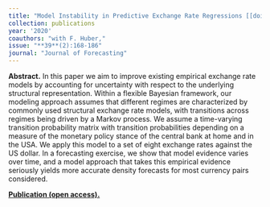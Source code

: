 ```yaml
---
title: "Model Instability in Predictive Exchange Rate Regressions [[doi]](https://doi.org/10.1002/for.2620)"
collection: publications
year: '2020' 
coauthors: "with F. Huber,"
issue: "**39**(2):168-186"
journal: "Journal of Forecasting"
---
```

**Abstract.** In this paper we aim to improve existing empirical exchange rate models by accounting for uncertainty with respect to the underlying structural representation. Within a flexible Bayesian framework, our modeling approach assumes that different regimes are characterized by commonly used structural exchange rate models, with transitions across regimes being driven by a Markov process. We assume a time-varying transition probability matrix with transition probabilities depending on a measure of the monetary policy stance of the central bank at home and in the USA. We apply this model to a set of eight exchange rates against the US dollar. In a forecasting exercise, we show that model evidence varies over time, and a model approach that takes this empirical evidence seriously yields more accurate density forecasts for most currency pairs considered.

[**Publication (open access).**](https://doi.org/10.1002/for.2620)


